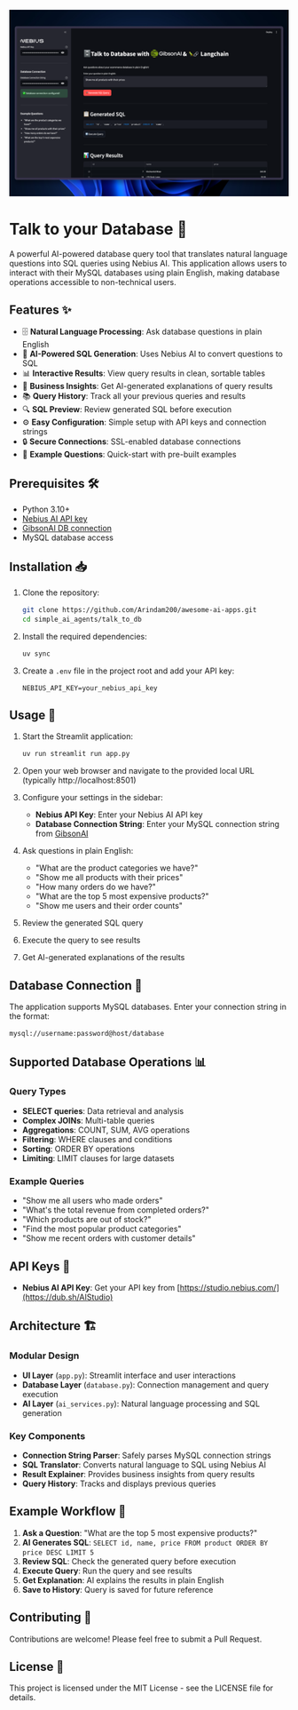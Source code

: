 ![demo](./assets/demo.png)

# Talk to your Database 🤖

A powerful AI-powered database query tool that translates natural language questions into SQL queries using Nebius AI. This application allows users to interact with their MySQL databases using plain English, making database operations accessible to non-technical users.

## Features ✨

- 🗄️ **Natural Language Processing**: Ask database questions in plain English
- 🤖 **AI-Powered SQL Generation**: Uses Nebius AI to convert questions to SQL
- 📊 **Interactive Results**: View query results in clean, sortable tables
- 📝 **Business Insights**: Get AI-generated explanations of query results
- 📚 **Query History**: Track all your previous queries and results
- 🔍 **SQL Preview**: Review generated SQL before execution
- ⚙️ **Easy Configuration**: Simple setup with API keys and connection strings
- 🔒 **Secure Connections**: SSL-enabled database connections
- 🎯 **Example Questions**: Quick-start with pre-built examples

## Prerequisites 🛠️

- Python 3.10+
- [Nebius AI API key](https://dub.sh/AIStudio)
- [GibsonAI DB connection](https://www.gibsonai.com)
- MySQL database access

## Installation 📥

1. Clone the repository:

   ```bash
   git clone https://github.com/Arindam200/awesome-ai-apps.git
   cd simple_ai_agents/talk_to_db
   ```

2. Install the required dependencies:

   ```bash
   uv sync
   ```

3. Create a `.env` file in the project root and add your API key:

   ```env
   NEBIUS_API_KEY=your_nebius_api_key
   ```

## Usage 🚀

1. Start the Streamlit application:

   ```bash
   uv run streamlit run app.py
   ```

2. Open your web browser and navigate to the provided local URL (typically http://localhost:8501)

3. Configure your settings in the sidebar:

   - **Nebius API Key**: Enter your Nebius AI API key
   - **Database Connection String**: Enter your MySQL connection string from [GibsonAI](https://www.gibsonai.com)

4. Ask questions in plain English:

   - "What are the product categories we have?"
   - "Show me all products with their prices"
   - "How many orders do we have?"
   - "What are the top 5 most expensive products?"
   - "Show me users and their order counts"

5. Review the generated SQL query

6. Execute the query to see results

7. Get AI-generated explanations of the results

## Database Connection 🔗

The application supports MySQL databases. Enter your connection string in the format:

```
mysql://username:password@host/database
```

## Supported Database Operations 📊

### Query Types

- **SELECT queries**: Data retrieval and analysis
- **Complex JOINs**: Multi-table queries
- **Aggregations**: COUNT, SUM, AVG operations
- **Filtering**: WHERE clauses and conditions
- **Sorting**: ORDER BY operations
- **Limiting**: LIMIT clauses for large datasets

### Example Queries

- "Show me all users who made orders"
- "What's the total revenue from completed orders?"
- "Which products are out of stock?"
- "Find the most popular product categories"
- "Show me recent orders with customer details"

## API Keys 🔑

- **Nebius AI API Key**: Get your API key from [https://studio.nebius.com/](https://dub.sh/AIStudio)

## Architecture 🏗️

### Modular Design

- **UI Layer** (`app.py`): Streamlit interface and user interactions
- **Database Layer** (`database.py`): Connection management and query execution
- **AI Layer** (`ai_services.py`): Natural language processing and SQL generation

### Key Components

- **Connection String Parser**: Safely parses MySQL connection strings
- **SQL Translator**: Converts natural language to SQL using Nebius AI
- **Result Explainer**: Provides business insights from query results
- **Query History**: Tracks and displays previous queries

## Example Workflow 🔄

1. **Ask a Question**: "What are the top 5 most expensive products?"
2. **AI Generates SQL**: `SELECT id, name, price FROM product ORDER BY price DESC LIMIT 5`
3. **Review SQL**: Check the generated query before execution
4. **Execute Query**: Run the query and see results
5. **Get Explanation**: AI explains the results in plain English
6. **Save to History**: Query is saved for future reference

## Contributing 🤝

Contributions are welcome! Please feel free to submit a Pull Request.

## License 📄

This project is licensed under the MIT License - see the LICENSE file for details.
